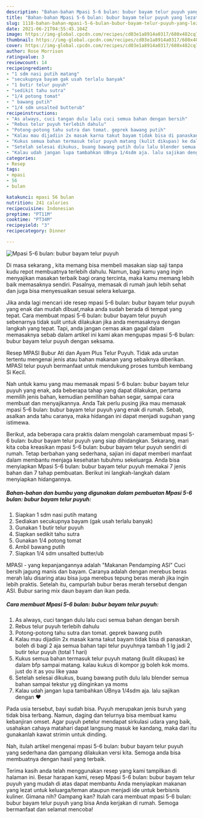 ```yaml
---
description: "Bahan-bahan Mpasi 5-6 bulan: bubur bayam telur puyuh yang lezat Untuk Jualan"
title: "Bahan-bahan Mpasi 5-6 bulan: bubur bayam telur puyuh yang lezat Untuk Jualan"
slug: 1118-bahan-bahan-mpasi-5-6-bulan-bubur-bayam-telur-puyuh-yang-lezat-untuk-jualan
date: 2021-06-21T04:55:45.104Z
image: https://img-global.cpcdn.com/recipes/cd03e1a8914a0317/680x482cq70/mpasi-5-6-bulan-bubur-bayam-telur-puyuh-foto-resep-utama.jpg
thumbnail: https://img-global.cpcdn.com/recipes/cd03e1a8914a0317/680x482cq70/mpasi-5-6-bulan-bubur-bayam-telur-puyuh-foto-resep-utama.jpg
cover: https://img-global.cpcdn.com/recipes/cd03e1a8914a0317/680x482cq70/mpasi-5-6-bulan-bubur-bayam-telur-puyuh-foto-resep-utama.jpg
author: Rose Morrison
ratingvalue: 3
reviewcount: 14
recipeingredient:
- "1 sdm nasi putih matang"
- "secukupnya bayam gak usah terlalu banyak"
- "1 butir telur puyuh"
- "sedikit tahu sutra"
- "1/4 potong tomat"
- " bawang putih"
- "1/4 sdm unsalted butterub"
recipeinstructions:
- "As always, cuci tangan dulu lalu cuci semua bahan dengan bersih"
- "Rebus telur puyuh terlebih dahulu"
- "Potong-potong tahu sutra dan tomat. geprek bawang putih"
- "Kalau mau dijadiin 2x masak karna takut bayam tidak bisa di panaskan, boleh di bagi 2 aja semua bahan tapi telur puyuhnya tambah 1 lg jadi 2 butir telur puyuh (total 1 hari)"
- "Kukus semua bahan termasuk telur puyuh matang (kulit dikupas) ke dalam bfp sampai matang. kalau kukus di kompor jg boleh kok moms. just do it as you like yaaa"
- "Setelah selesai dikukus, buang bawang putih dulu lalu blender semua bahan sampai tekstur yg diinginkan ya moms"
- "Kalau udah jangan lupa tambahkan UBnya 1/4sdm aja. lalu sajikan dengan ❤️"
categories:
- Resep
tags:
- mpasi
- 56
- bulan

katakunci: mpasi 56 bulan 
nutrition: 241 calories
recipecuisine: Indonesian
preptime: "PT11M"
cooktime: "PT34M"
recipeyield: "3"
recipecategory: Dinner

---
```



![Mpasi 5-6 bulan: bubur bayam telur puyuh](https://img-global.cpcdn.com/recipes/cd03e1a8914a0317/680x482cq70/mpasi-5-6-bulan-bubur-bayam-telur-puyuh-foto-resep-utama.jpg)

Di masa  sekarang , kita memang bisa membeli masakan siap saji tanpa kudu repot membuatnya terlebih dahulu. Namun, bagi kamu yang ingin menyajikan masakan terbaik bagi orang tercinta, maka kamu memang lebih baik memasaknya sendiri. Pasalnya, memasak di rumah jauh lebih sehat dan juga bisa menyesuaikan sesuai selera keluarga.

Jika anda lagi mencari ide resep mpasi 5-6 bulan: bubur bayam telur puyuh yang enak dan mudah dibuat,maka anda sudah berada di tempat yang tepat. Cara membuat mpasi 5-6 bulan: bubur bayam telur puyuh  sebenarnya tidak sulit untuk dilakukan jika anda memasaknya dengan langkah yang tepat. Tapi, anda jangan cemas akan gagal dalam memasaknya 
sebab dalam artikel ini kami akan mengupas mpasi 5-6 bulan: bubur bayam telur puyuh dengan seksama.  

Resep MPASI Bubur Ati dan Ayam Plus Telur Puyuh. Tidak ada urutan tertentu mengenai jenis atau bahan makanan yang sebaiknya diberikan. MPASI telur puyuh bermanfaat untuk mendukung proses tumbuh kembang Si Kecil.

Nah untuk kamu yang mau memasak mpasi 5-6 bulan: bubur bayam telur puyuh yang enak, ada beberapa tahap yang dapat dilakukan, pertama memilih jenis bahan, kemudian pemilihan bahan segar, sampai cara membuat dan menyajikannya. Anda Tak perlu pusing jika mau memasak mpasi 5-6 bulan: bubur bayam telur puyuh yang enak di rumah. Sebab, asalkan anda  tahu caranya, maka hidangan ini dapat menjadi suguhan yang istimewa.

Berikut, ada beberapa cara praktis  dalam mengolah caramembuat mpasi 5-6 bulan: bubur bayam telur puyuh yang siap dihidangkan. Sekarang, mari kita coba kreasikan mpasi 5-6 bulan: bubur bayam telur puyuh sendiri di rumah. Tetap berbahan yang sederhana, sajian ini dapat memberi manfaat dalam membantu menjaga kesehatan tubuhmu sekeluarga. Anda bisa menyiapkan Mpasi 5-6 bulan: bubur bayam telur puyuh memakai 7 jenis bahan dan 7 tahap pembuatan. Berikut ini langkah-langkah dalam menyiapkan hidangannya.

<!--inarticleads1-->

##### Bahan-bahan dan bumbu yang digunakan dalam pembuatan Mpasi 5-6 bulan: bubur bayam telur puyuh:

1. Siapkan 1 sdm nasi putih matang
1. Sediakan secukupnya bayam (gak usah terlalu banyak)
1. Gunakan 1 butir telur puyuh
1. Siapkan sedikit tahu sutra
1. Gunakan 1/4 potong tomat
1. Ambil  bawang putih
1. Siapkan 1/4 sdm unsalted butter/ub


MPASI - yang kepanjangannya adalah &#34;Makanan Pendamping ASI&#34; Cuci bersih jagung manis dan bayam. Caranya adalah dengan merebus beras merah lalu disaring atau bisa juga merebus tepung beras merah jika ingin lebih praktis. Setelah itu, campurlah bubur beras merah tersebut dengan ASI. Bubur saring mix daun bayam dan ikan peda. 

<!--inarticleads2-->

##### Cara membuat Mpasi 5-6 bulan: bubur bayam telur puyuh:

1. As always, cuci tangan dulu lalu cuci semua bahan dengan bersih
1. Rebus telur puyuh terlebih dahulu
1. Potong-potong tahu sutra dan tomat. geprek bawang putih
1. Kalau mau dijadiin 2x masak karna takut bayam tidak bisa di panaskan, boleh di bagi 2 aja semua bahan tapi telur puyuhnya tambah 1 lg jadi 2 butir telur puyuh (total 1 hari)
1. Kukus semua bahan termasuk telur puyuh matang (kulit dikupas) ke dalam bfp sampai matang. kalau kukus di kompor jg boleh kok moms. just do it as you like yaaa
1. Setelah selesai dikukus, buang bawang putih dulu lalu blender semua bahan sampai tekstur yg diinginkan ya moms
1. Kalau udah jangan lupa tambahkan UBnya 1/4sdm aja. lalu sajikan dengan ❤️


Pada usia tersebut, bayi sudah bisa. Puyuh merupakan jenis buruh yang tidak bisa terbang. Namun, daging dan telurnya bisa membuat kamu kebanjiran omset. Agar puyuh petelur mendapat sirkulasi udara yang baik, usahakan cahaya matahari dapat langsung masuk ke kandang, maka dari itu gunakanlah kawat strimin untuk dinding. 

Nah, itulah artikel mengenai  mpasi 5-6 bulan: bubur bayam telur puyuh  yang sederhana dan gampang dilakukan versi kita. Semoga anda bisa membuatnya dengan hasil yang terbaik. 

Terima kasih anda telah menggunakan resep yang kami tampilkan di halaman ini. Besar harapan kami, resep  Mpasi 5-6 bulan: bubur bayam telur puyuh yang mudah di atas dapat membantu Anda menyiapkan makanan yang lezat untuk keluarga/teman ataupun menjadi ide untuk berbisnis kuliner. Gimana nih? Gampang kan? Itulah cara membuat mpasi 5-6 bulan: bubur bayam telur puyuh yang bisa Anda kerjakan di rumah. Semoga bermanfaat dan selamat mencoba!

